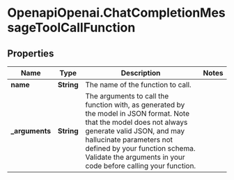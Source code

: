 # OpenapiOpenai.ChatCompletionMessageToolCallFunction

## Properties

Name | Type | Description | Notes
------------ | ------------- | ------------- | -------------
**name** | **String** | The name of the function to call. | 
**_arguments** | **String** | The arguments to call the function with, as generated by the model in JSON format. Note that the model does not always generate valid JSON, and may hallucinate parameters not defined by your function schema. Validate the arguments in your code before calling your function. | 



